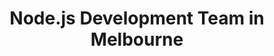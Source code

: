---
title: Node.js Development Team in Melbourne
permalink: /landings/node-js-developer-melbourne
technology: Node.js
location: Melbourne
---